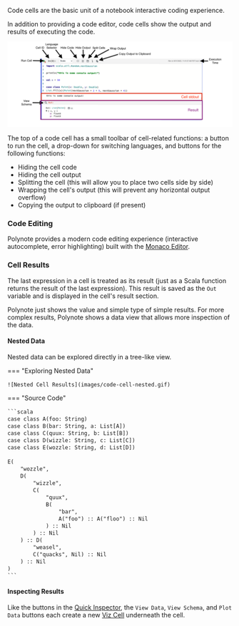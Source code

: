 Code cells are the basic unit of a notebook interactive coding experience. 

In addition to providing a code editor, code cells show the output and results of executing the code. 

![Code Cell](images/code-cell.png)

The top of a code cell has a small toolbar of cell-related functions: a button to run the cell, a drop-down for 
switching languages, and buttons for the following functions: 
- Hiding the cell code 
- Hiding the cell output 
- Splitting the cell (this will allow you to place two cells side by side)  
- Wrapping the cell's output (this will prevent any horizontal output overflow) 
- Copying the output to clipboard (if present) 

### Code Editing

Polynote provides a modern code editing experience (interactive autocomplete, error highlighting) built with the 
[Monaco Editor](https://microsoft.github.io/monaco-editor/). 

### Cell Results

The last expression in a cell is treated as its result (just as a Scala function returns the result of the last 
expression). This result is saved as the `Out` variable and is displayed in the cell's result section. 

Polynote just shows the value and simple type of simple results. For more complex results, Polynote shows a data view
that allows more inspection of the data. 

#### Nested Data

Nested data can be explored directly in a tree-like view.

=== "Exploring Nested Data"

    ![Nested Cell Results](images/code-cell-nested.gif)

=== "Source Code"

    ```scala
    case class A(foo: String)
    case class B(bar: String, a: List[A])
    case class C(quux: String, b: List[B])
    case class D(wizzle: String, c: List[C])
    case class E(wozzle: String, d: List[D])

    E(
        "wozzle",
        D(
            "wizzle",
            C(
                "quux",
                B(
                    "bar",
                    A("foo") :: A("floo") :: Nil
                ) :: Nil
            ) :: Nil
        ) :: D(
            "weasel",
            C("quacks", Nil) :: Nil
        ) :: Nil
    )
    ```

#### Inspecting Results 

Like the buttons in the [Quick Inspector](kernel-pane.md#quick-inspector), the `View Data`, `View Schema`, and 
`Plot Data` buttons each create a new [Viz Cell](visualization-and-viz-cells.md) underneath the cell. 
